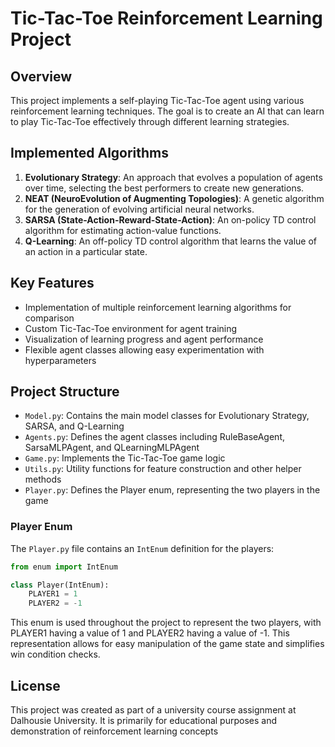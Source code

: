 # Tic-Tac-Toe Reinforcement Learning Project

## Overview
This project implements a self-playing Tic-Tac-Toe agent using various reinforcement learning techniques. The goal is to create an AI that can learn to play Tic-Tac-Toe effectively through different learning strategies.

## Implemented Algorithms
1. **Evolutionary Strategy**: An approach that evolves a population of agents over time, selecting the best performers to create new generations.
2. **NEAT (NeuroEvolution of Augmenting Topologies)**: A genetic algorithm for the generation of evolving artificial neural networks.
3. **SARSA (State-Action-Reward-State-Action)**: An on-policy TD control algorithm for estimating action-value functions.
4. **Q-Learning**: An off-policy TD control algorithm that learns the value of an action in a particular state.

## Key Features
- Implementation of multiple reinforcement learning algorithms for comparison
- Custom Tic-Tac-Toe environment for agent training
- Visualization of learning progress and agent performance
- Flexible agent classes allowing easy experimentation with hyperparameters

## Project Structure
- `Model.py`: Contains the main model classes for Evolutionary Strategy, SARSA, and Q-Learning
- `Agents.py`: Defines the agent classes including RuleBaseAgent, SarsaMLPAgent, and QLearningMLPAgent
- `Game.py`: Implements the Tic-Tac-Toe game logic 
- `Utils.py`: Utility functions for feature construction and other helper methods
- `Player.py`: Defines the Player enum, representing the two players in the game

### Player Enum
The `Player.py` file contains an `IntEnum` definition for the players:

```python
from enum import IntEnum

class Player(IntEnum):
    PLAYER1 = 1
    PLAYER2 = -1
```

This enum is used throughout the project to represent the two players, with PLAYER1 having a value of 1 and PLAYER2 having a value of -1. This representation allows for easy manipulation of the game state and simplifies win condition checks.

## License
This project was created as part of a university course assignment at Dalhousie University. It is primarily for educational purposes and demonstration of reinforcement learning concepts
